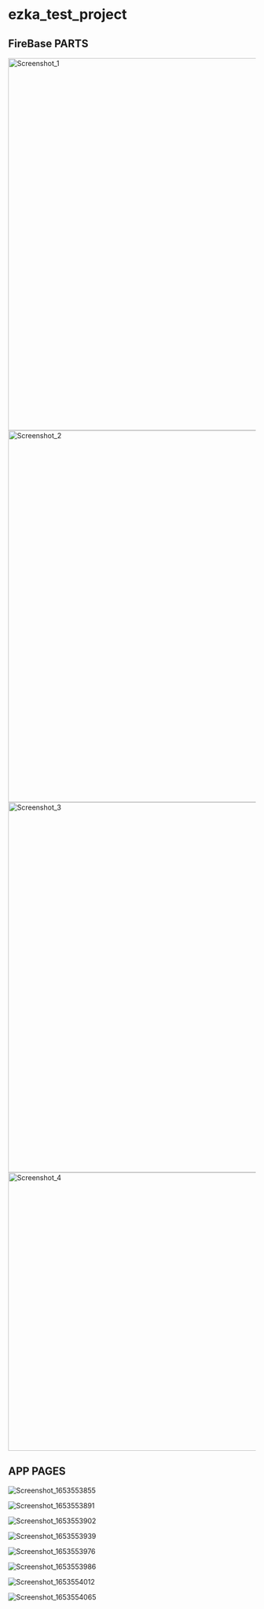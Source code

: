 # ezka_test_project

## FireBase PARTS
<img width="757" alt="Screenshot_1" src="https://user-images.githubusercontent.com/86069575/170453579-d762f4b5-9d49-48bd-93c6-eb4cd7d92a3b.png">

<img width="756" alt="Screenshot_2" src="https://user-images.githubusercontent.com/86069575/170453601-6b70dad6-87e5-49d3-863d-7eb62ee61d59.png">

<img width="753" alt="Screenshot_3" src="https://user-images.githubusercontent.com/86069575/170453613-aed8858e-2711-42ac-b704-0b613ce728a3.png">

<img width="566" alt="Screenshot_4" src="https://user-images.githubusercontent.com/86069575/170453626-9a1aae31-2cf6-422d-be09-29582265b479.png">

## APP PAGES

![Screenshot_1653553855](https://user-images.githubusercontent.com/86069575/170453700-45c405bb-d712-47f2-a99b-c065a43a24ac.png)

![Screenshot_1653553891](https://user-images.githubusercontent.com/86069575/170453727-c6cdde8d-d4ca-4aa0-adf5-9ccd84e82c05.png)

![Screenshot_1653553902](https://user-images.githubusercontent.com/86069575/170453770-1083e91d-8bf4-4a9e-9ec6-3e7cac078209.png)

![Screenshot_1653553939](https://user-images.githubusercontent.com/86069575/170453798-9dbbd0fc-6e79-4c15-aa2e-deb1fcc537ea.png)

![Screenshot_1653553976](https://user-images.githubusercontent.com/86069575/170453812-f0a72145-383d-40ea-864b-b41ed23aa16b.png)

![Screenshot_1653553986](https://user-images.githubusercontent.com/86069575/170453840-c21a3603-608c-46ca-b6b3-0ce44b563014.png)

![Screenshot_1653554012](https://user-images.githubusercontent.com/86069575/170453857-7f4a8a78-d0de-405c-b986-a975466d1ba6.png)


![Screenshot_1653554065](https://user-images.githubusercontent.com/86069575/170453885-198fc8e2-e974-4585-803b-73c75ba730fe.png)




